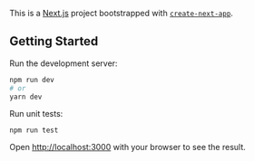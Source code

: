 This is a [Next.js](https://nextjs.org/) project bootstrapped with [`create-next-app`](https://github.com/vercel/next.js/tree/canary/packages/create-next-app).

## Getting Started

Run the development server:

```bash
npm run dev
# or
yarn dev
```

Run unit tests:
```
npm run test
```

Open [http://localhost:3000](http://localhost:3000) with your browser to see the result.

